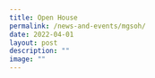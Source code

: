 ```yaml
---
title: Open House
permalink: /news-and-events/mgsoh/
date: 2022-04-01
layout: post
description: ""
image: ""
---
```

